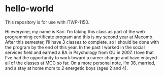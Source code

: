 # hello-world
This repository is for use with ITWP-1150.

Hi everyone, my name is Kari. I’m taking this class as part of the web programming certificate program and this is my second year at Macomb. After this semester, I’ll have 3 classes to complete, so I should be done with the program by the end of this year.  In the past I worked in the social services field and earned a BA in Psychology from OU in 2007. I love that I’ve had the opportunity to work toward a career change and have enjoyed all of the classes at MCC so far. On a more personal note, I’m 38, married, and a stay at home mom to 2 energetic boys (ages 2 and 4).
